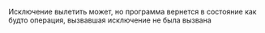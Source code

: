 Исключение вылетить может, но программа вернется в состояние как будто операция, вызвавшая исключение не была вызвана